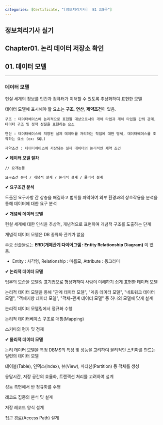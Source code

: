 ```yaml
---
categories: [Certificate, "[정보처리기사]  B1 3과목"]
---
```


## 정보처리기사 실기

## Chapter01. 논리 데이터 저장소 확인

## 01. 데이터 모델

<hr>

### 데이터 모델

현실 세계의 정보를 인간과 컴퓨터가 이해할 수 있도록 추상화하여 표현한 모델

데이터 모델에 표시해야 할 요소는 **구조**, **연산**, **제약조건**이 있음.

```
구조 : 데이터베이스에 논리적으로 표현될 대상으로서의 개체 타입과 개체 타입들 간의 관계, 데이터 구조 및 정적 성질을 표현하는 요소

연산 : 데이터베이스에 저장된 실제 데이터를 처리하는 작업에 대한 명세, 데이터베이스를 조작하는 요소 (ex: SQL)

제약조건 : 데이터베이스에 저장되는 실제 데이터의 논리적인 제약 조건
```

**✔ 데이터 모델 절차**

```
// 요개논물

요구조건 분석 / 개념적 설계 / 논리적 설계 / 물리적 설계
```

**✔ 요구조건 분석**

도출된 요구사항 간 상충을 해결하고 범위를 파악하여 외부 환경과의 상호작용을 분석을 통해 데이터에 대한 요구 분석

**✔ 개념적 데이터 모델**

현실 세계에 대한 인식을 추상적, 개념적으로 표현하여 개념적 구조를 도출하는 단계

개념적 데이터 모델은 DB 종류와 관계가 없음

주요 산출물로는 **ERD(개체관계 다이어그램 : Entity Relationship Diagram)** 이 있음.

- Entity : 사각형, Relationship : 마름모, Attribute : 동그라미

**✔ 논리적 데이터 모델**

업무의 모습을 모델링 표기법으로 형상화하여 사람이 이해하기 쉽게 표현한 데이터 모델

논리적 데이터 모델을 통해 "관계 데이터 모델", "계층 데이터 모델", "네트워크 데이터 모델", "객체지향 데이터 모델", "객체-관계 데이터 모델" 중 하나의 모델에 맞게 설계

논리적 데이터 모델링에서 정규화 수행

논리적 데이터베이스 구조로 매핑(Mapping)

스키마의 평가 및 정제

**✔ 물리적 데이터 모델**

논리 데이터 모델을 특정 DBMS의 특성 및 성능을 고려하여 물리적인 스키마를 만드는 일련의 데이터 모델

테이블(Table), 인덱스(Index), 뷰(View), 파티션(Partition) 등 객체를 생성

응답시간, 저장 공간의 효율화, 트랜잭션 처리를 고려하여 설계

성능 측면에서 반 정규화를 수행

레코드 집중의 분석 및 설계

저장 레코드 양식 설계

접근 경로(Access Path) 설계
